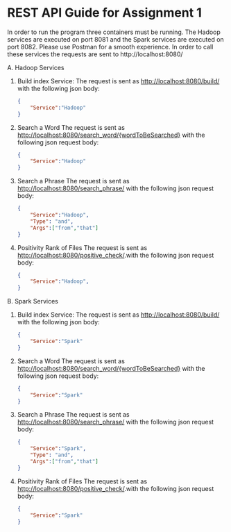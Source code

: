 # REST API Guide for Assignment 1
In order to run the program three containers must be running. The Hadoop services are executed on port 8081 and the Spark services are executed on port 8082. Please use Postman for a smooth experience. In order to call these services the requests are sent to http://localhost:8080/

A. Hadoop Services
1. Build index Service:
The request is sent as <http://localhost:8080/build/> with the following json body:
    ```json
    {
        "Service":"Hadoop"
    }
    ```
2. Search a Word
The request is sent as <http://localhost:8080/search_word/{wordToBeSearched}> with the following json request body:
    ```json
    {
        "Service":"Hadoop"
    }
    ```
3. Search a Phrase
The request is sent as <http://localhost:8080/search_phrase/> with the following json request body:
    ```json
    {
        "Service":"Hadoop",
        "Type": "and",
        "Args":["from","that"]
    }
    ```
4. Positivity Rank of Files
The request is sent as <http://localhost:8080/positive_check/>.with the following json request body:
    ```json
    {
        "Service":"Hadoop",
    }
    ```

B. Spark Services 
1. Build index Service:
The request is sent as <http://localhost:8080/build/> with the following json body:
    ```json
    {
        "Service":"Spark"
    }
    ```
2. Search a Word
The request is sent as <http://localhost:8080/search_word/{wordToBeSearched}> with the following json request body:
    ```json
    {
        "Service":"Spark"
    }
    ```
3. Search a Phrase
The request is sent as <http://localhost:8080/search_phrase/> with the following json request body:
    ```json
    {
        "Service":"Spark",
        "Type": "and",
        "Args":["from","that"]
    }
    ```
4. Positivity Rank of Files
The request is sent as <http://localhost:8080/positive_check/>.with the following json request body:
    ```json
    {
        "Service":"Spark"
    }
    ```
